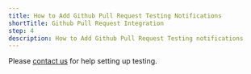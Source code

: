 ```yaml
---
title: How to Add Github Pull Request Testing Notifications
shortTitle: Github Pull Request Integration
step: 4
description: How to Add Github Pull Request Testing notifications
---
```


Please [contact us](mailto:support@runnable.com) for help setting up testing.
